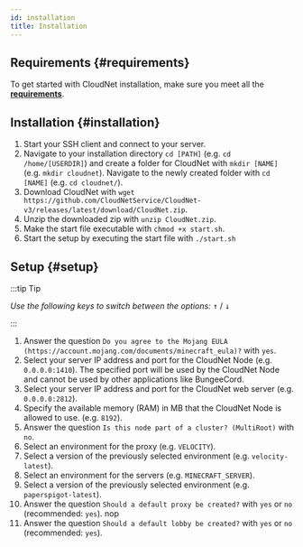 ```yaml
---
id: installation
title: Installation
---
```


## Requirements {#requirements}

To get started with CloudNet installation, make sure you meet all the [**requirements**](requirements.md).

## Installation {#installation}

1. Start your SSH client and connect to your server.
2. Navigate to your installation directory `cd [PATH]` (e.g. `cd /home/[USERDIR]`) and create a folder for CloudNet with `mkdir [NAME]` (e.g. `mkdir cloudnet`). Navigate to the newly created folder with `cd [NAME]` (e.g. `cd cloudnet/`).
3. Download CloudNet with `wget https://github.com/CloudNetService/CloudNet-v3/releases/latest/download/CloudNet.zip`.
4. Unzip the downloaded zip with `unzip CloudNet.zip`.
5. Make the start file executable with `chmod +x start.sh`.
6. Start the setup by executing the start file with `./start.sh`

## Setup {#setup}

:::tip Tip

_Use the following keys to switch between the options:_ <kbd>↑</kbd> / <kbd>↓</kbd>

:::

1. Answer the question `Do you agree to the Mojang EULA (https://account.mojang.com/documents/minecraft_eula)?` with `yes`.
2. Select your server IP address and port for the CloudNet Node (e.g. `0.0.0.0:1410`). The specified port will be used by the CloudNet Node and cannot be used by other applications like BungeeCord.
3. Select your server IP address and port for the CloudNet web server (e.g. `0.0.0.0:2812`).
4. Specify the available memory (RAM) in MB that the CloudNet Node is allowed to use. (e.g. `8192`).
5. Answer the question `Is this node part of a cluster? (MultiRoot)` with `no`.
6. Select an environment for the proxy (e.g. `VELOCITY`).
7. Select a version of the previously selected environment (e.g. `velocity-latest`).
8. Select an environment for the servers (e.g. `MINECRAFT_SERVER`).
9. Select a version of the previously selected environment (e.g. `paperspigot-latest`).
10. Answer the question `Should a default proxy be created?` with `yes` or `no` (recommended: `yes`). nop
11. Answer the question `Should a default lobby be created?` with `yes` or `no` (recommended: `yes`).
